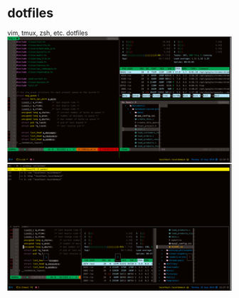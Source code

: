 # dotfiles
vim, tmux, zsh, etc. dotfiles
![Screenshot1](Screenshot1.png)
![Screenshot2](Screenshot2.png)

